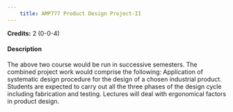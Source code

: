 ```yaml
---
    title: AMP777 Product Design Project-II
---
```

**Credits:** 2 (0-0-4)



#### Description 
The above two course would be run in successive semesters. The combined project work would comprise the following: Application of systematic design procedure for the design of a chosen industrial product. Students are expected to carry out all the three phases of the design cycle including fabrication and testing. Lectures will deal with ergonomical factors in product design.